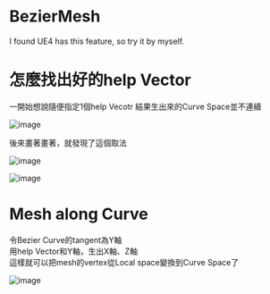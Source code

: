# BezierMesh
I found UE4 has this feature, so try it by myself.

# 怎麼找出好的help Vector  
一開始想說隨便指定1個help Vecotr
結果生出來的Curve Space並不連續

![image](https://lh3.googleusercontent.com/pw/AM-JKLUaV94aShONmtmYL_FyyX409-3AJCONkH0nL6G6M4yywVbOgFo9mEv3f21IHUDrfOctRaEniimU35ROArBJXERgd3Ll7kQMC0KuqyAPq5Z55_q7sxZZHk6a48ok5BiNvdZCw8w14XcadRAXHIiwY2TAdQ=w341-h398-no?authuser=0)

後來畫著畫著，就發現了這個取法

![image](https://lh3.googleusercontent.com/pw/AM-JKLX3GIDae3M7PkPsFwfYGAx2BR39JQDVsyn2tfcBlp2903ZEVvUXYDm898iEK6UvHyUB7MMaSWdXuUJXj5uJXDZM9fcB4AmMRJT2wZQ9cwAPgeYL-WWnkX5YaPGPfa-Fjlx14ygbQC3d0ctrb37EUXnKwg=w571-h507-no?authuser=0)

![image](https://lh3.googleusercontent.com/pw/AM-JKLUssN9Ub_rJPDlSGczW8W8_kKVmVSdjuep62rkuxIZcU0o7M_IY6G8EGbfJMz2Gp6S6KE1fdplueyriXRz1k4RvpJDTEVGGgnGZDmKWGCpvUrUO2hReF5kXxYxQJ1l6tQlSJMJ6ejE55Xwy2hHMfbWU5w=w630-h423-no?authuser=0)

# Mesh along Curve
令Bezier Curve的tangent為Y軸  
用help Vector和Y軸，生出X軸、Z軸  
這樣就可以把mesh的vertex從Local space變換到Curve Space了  

![image](https://lh3.googleusercontent.com/pw/AM-JKLWxY4MLCsF9mMvbpfHrUIEiiRivXSMnc9DCZ2WElT61LBZaLAVKXTjmLDMwsEnlHb2QX-bOQjyO-WEpSekWgG6-ZlUpz4gPeTp9uwoj3cM1mcVnmS7PTNj0rPTj1_Ly9DmzYYI9I8iaGTaxvLlwCryY-w=w1615-h935-no?authuser=0)
